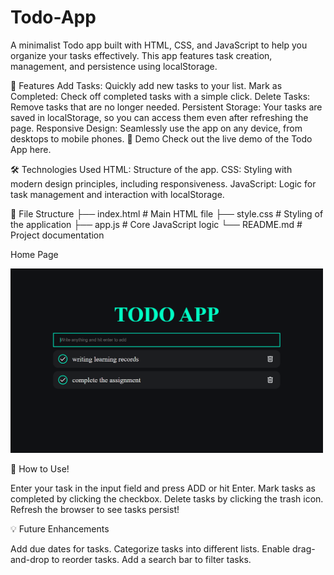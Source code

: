 # Todo-App
A minimalist Todo app built with HTML, CSS, and JavaScript to help you organize your tasks effectively. This app features task creation, management, and persistence using localStorage.

🌟 Features
Add Tasks: Quickly add new tasks to your list.
Mark as Completed: Check off completed tasks with a simple click.
Delete Tasks: Remove tasks that are no longer needed.
Persistent Storage: Your tasks are saved in localStorage, so you can access them even after refreshing the page.
Responsive Design: Seamlessly use the app on any device, from desktops to mobile phones.
🚀 Demo
Check out the live demo of the Todo App here.

🛠️ Technologies Used
HTML: Structure of the app.
CSS: Styling with modern design principles, including responsiveness.
JavaScript: Logic for task management and interaction with localStorage.

📂 File Structure
├── index.html        # Main HTML file
├── style.css         # Styling of the application
├── app.js            # Core JavaScript logic
└── README.md         # Project documentation

Home Page


<img src="\Screenshot 2025-01-26 005125.png" alt="Todo App Screenshot" width="500">


🔧 How to Use!

Enter your task in the input field and press ADD or hit Enter.
Mark tasks as completed by clicking the checkbox.
Delete tasks by clicking the trash icon.
Refresh the browser to see tasks persist!

💡 Future Enhancements

Add due dates for tasks.
Categorize tasks into different lists.
Enable drag-and-drop to reorder tasks.
Add a search bar to filter tasks.
